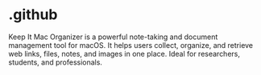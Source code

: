 # .github
Keep It Mac Organizer is a powerful note-taking and document management tool for macOS. It helps users collect, organize, and retrieve web links, files, notes, and images in one place. Ideal for researchers, students, and professionals.
